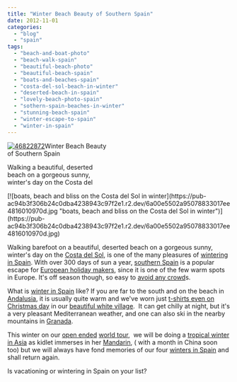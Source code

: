 ```yaml
---
title: "Winter Beach Beauty of Southern Spain"
date: 2012-11-01
categories: 
  - "blog"
  - "spain"
tags: 
  - "beach-and-boat-photo"
  - "beach-walk-spain"
  - "beautiful-beach-photo"
  - "beautiful-beach-spain"
  - "boats-and-beaches-spain"
  - "costa-del-sol-beach-in-winter"
  - "deserted-beach-in-spain"
  - "lovely-beach-photo-spain"
  - "sothern-spain-beaches-in-winter"
  - "stunning-beach-spain"
  - "winter-escape-to-spain"
  - "winter-in-spain"
---
```


[![46822872](https://pub-ac94b3f306b24c0dba4238943c97f2e1.r2.dev/6a00e5502a95078833017c32dd7d7b970b.jpg "46822872")](https://pub-ac94b3f306b24c0dba4238943c97f2e1.r2.dev/6a00e5502a95078833017c32dd7d7b970b.jpg)Winter Beach Beauty  
of Southern Spain  
  
Walking a beautiful, deserted  
beach on a gorgeous sunny,  
winter's day on the Costa del

<!--more--> [![boats, beach and bliss on the Costa del Sol in winter](https://pub-ac94b3f306b24c0dba4238943c97f2e1.r2.dev/6a00e5502a95078833017ee4816010970d.jpg "boats, beach and bliss on the Costa del Sol in winter")](https://pub-ac94b3f306b24c0dba4238943c97f2e1.r2.dev/6a00e5502a95078833017ee4816010970d.jpg)  
  
Walking barefoot on a beautiful, deserted beach on a gorgeous sunny, winter's day on the [Costa del Sol](http://soultravelers3new.local/2010/06/family-travel-tips-in-spains-costa-del-sol-countryside-adventures-mediterranean-beaches-photography-.html "costa del sol tips"), is one of the many pleasures of [wintering in Spain](http://soultravelers3new.local/2009/11/lifestyle-design-a-winter-in-spain-extendedtravel-digitalnomad-miniretirement-4hww-travel.html "wintering in spain"). With over 300 days of sun a year, [southern Spain](http://soultravelers3new.local/2011/05/best-southern-spain-holiday.html "southern spain holiday") is a popular escape for [European holiday makers](http://soultravelers3new.local/2012/02/5-best-european-family-vacations.html "best european vacations"), since it is one of the few warm spots in Europe. It's off season though, so easy to [avoid any crowd](http://soultravelers3new.local/2010/07/how-to-travel-without-crowds-in-high-season-finding-bargains-peace-value-away-from-tourist-areas-tip.html "avoid crowds when traveling")s.  
  
What is [winter in Spain](http://soultravelers3new.local/2009/11/whats-a-spain-winter-rental-like-extended-travel-digital-nomad-4hww-vacation-.html "winter in spain apartments") like? If you are far to the south and on the beach in [Andalusia](http://soultravelers3new.local/2011/08/andalusia-pleasures.html "andalusia vacation pleasures"), it is usually quite warm and we've worn just [t-shirts even on Christmas day](http://soultravelers3new.local/2007/01/white-xmas-sort.html "t-shirts on Christmas - warm and sunny in spain") in our [beautiful white village](http://soultravelers3new.local/2006/11/we-are-living-i.html "beautiful white village spain").  It can get chilly at night, but it's a very pleasant Mediterranean weather, and one can also ski in the nearby mountains in [Granada](http://soultravelers3new.local/2007/03/la-alhambra.html "Granada").  
  
This winter on our [open ended](http://soultravelers3new.local/2008/06/how-to-do-exten.html "open-ended extended travel how-to") [world tour](http://soultravelers3new.local/2012/01/amazing-family-world-tour.html "multi-year world tour as a family"),  we will be doing a [tropical winter in Asia](http://soultravelers3new.local/2011/01/tropical-winter-home-in-penang-malaysia-location-indenpendent-digital-nomad-long-term-travel-tips-.html "tropical winter in Asia penang") as kidlet immerses in her [Mandarin](http://soultravelers3new.local/2012/06/why-learn-mandarin-in-tropical-asia-penang.html "learning mandarin in Asia"), ( with a month in China soon too) but we will always have fond memories of our four [winters in Spain](http://soultravelers3new.local/2009/12/how-to-enjoy-family-travel-abroad-at-christmas-digital-nomad-4hww-extended-travel-holidays.html "travel christmas in Spain") and shall return again.  
  
Is vacationing or wintering in Spain on your list?
